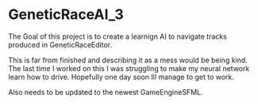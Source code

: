# GeneticRaceAI_3

The Goal of this project is to create a learnign AI to navigate tracks produced in GeneticRaceEditor. 

This is far from finished and describing it as a mess would be being kind. 
The last time I worked on this I was struggling to make my neural network learn how to drive. 
Hopefully one day soon Ill manage to get to work. 

Also needs to be updated to the newest GameEngineSFML.
